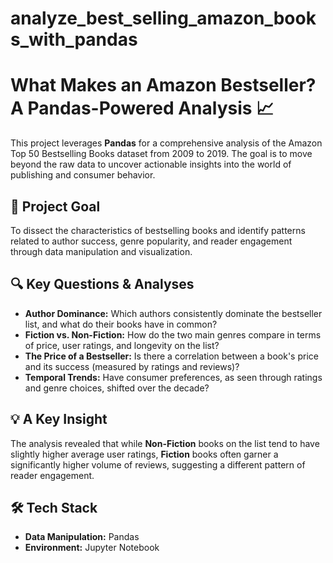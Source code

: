 # analyze_best_selling_amazon_books_with_pandas
# What Makes an Amazon Bestseller? A Pandas-Powered Analysis 📈

This project leverages **Pandas** for a comprehensive analysis of the Amazon Top 50 Bestselling Books dataset from 2009 to 2019. The goal is to move beyond the raw data to uncover actionable insights into the world of publishing and consumer behavior.

## 🎯 Project Goal
To dissect the characteristics of bestselling books and identify patterns related to author success, genre popularity, and reader engagement through data manipulation and visualization.

## 🔍 Key Questions & Analyses
-   **Author Dominance:** Which authors consistently dominate the bestseller list, and what do their books have in common?
-   **Fiction vs. Non-Fiction:** How do the two main genres compare in terms of price, user ratings, and longevity on the list?
-   **The Price of a Bestseller:** Is there a correlation between a book's price and its success (measured by ratings and reviews)?
-   **Temporal Trends:** Have consumer preferences, as seen through ratings and genre choices, shifted over the decade?

## 💡 A Key Insight
The analysis revealed that while **Non-Fiction** books on the list tend to have slightly higher average user ratings, **Fiction** books often garner a significantly higher volume of reviews, suggesting a different pattern of reader engagement.

## 🛠️ Tech Stack
-   **Data Manipulation:** Pandas
-   **Environment:** Jupyter Notebook
